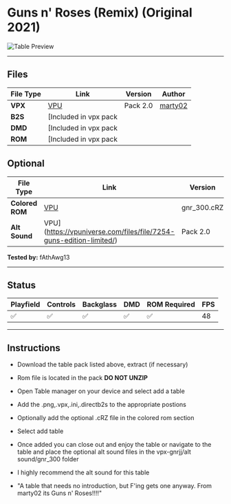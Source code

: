 # Guns n' Roses (Remix) (Original 2021)

![Table Preview](../../images/gnrjj-preview.jpg)

---

## Files
| File Type | Link | Version | Author | 
|-----------|--------|----------|--------------|
| **VPX** | [VPU](https://vpuniverse.com/files/file/7254-guns-edition-limited/) | Pack 2.0 | [marty02](https://vpuniverse.com/profile/16531-marty02/) |
| **B2S** | [Included in vpx pack|
| **DMD** | [Included in vpx pack|
| **ROM** | [Included in vpx pack|

## Optional
| File Type | Link | Version | Author | 
|-----------|--------|----------|--------------|
| **Colored ROM** | [VPU](https://vpuniverse.com/files/file/7254-guns-edition-limited/) | gnr_300.cRZ | [ebor](https://vpuniverse.com/profile/29168-ebor/) |
| **Alt Sound**   | VPU](https://vpuniverse.com/files/file/7254-guns-edition-limited/) | Pack 2.0 | [iDigStuff](https://vpuniverse.com/profile/29753-idigstuff/) |


**Tested by:** fAthAwg13

---

## Status 
| Playfield | Controls | Backglass | DMD | ROM Required | FPS | 
|-----------|----------|-----------|-----|--------------|-----|
| :white_check_mark: | :white_check_mark: | :white_check_mark: | :white_check_mark: | :white_check_mark: | 48 |

---

## Instructions

- Download the table pack listed above, extract (if necessary)
- Rom file is located in the pack **DO NOT UNZIP**
- Open Table manager on your device and select add a table
- Add the .png,.vpx,.ini,.directb2s to the appropriate postions
- Optionally add the optional .cRZ file in the colored rom section
- Select add table
- Once added you can close out and enjoy the table or navigate to the table and place the optional alt sound files in the vpx-gnrjj/alt sound/gnr_300 folder
- I highly recommend the alt sound for this table

- "A table that needs no introduction, but F'ing gets one anyway. From marty02 its Guns n' Roses!!!!"